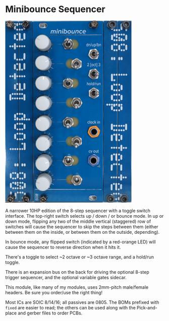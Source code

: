 # Minibounce Sequencer

<img src="minibounce.jpg" width=400>

A narrower 10HP edition of the 8-step sequencer with a toggle switch interface. The top-right switch selects up / down / or bounce mode. In up or down mode, flipping any two of the middle vertical (staggered) row of switches will cause the sequencer to skip the steps between them (either between them on the inside, or between them on the outside, depending).

In bounce mode, any flipped switch (indicated by a red-orange LED) will cause the sequencer to reverse direction when it hits it.

There's a toggle to select ~2 octave or ~3 octave range, and a hold/run toggle.

There is an expansion bus on the back for driving the optional 8-step trigger sequencer, and the optional variable gates sidecar.

This module, like many of my modules, uses 2mm-pitch male/female headers. Be sure you order/use the right thing!

Most ICs are SOIC 8/14/16; all passives are 0805. The BOMs prefixed with `fixed` are easier to read; the others can be used along with the Pick-and-place and gerber files to order PCBs.
